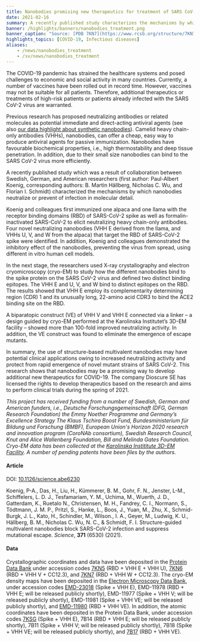 ```yaml
---
title: Nanobodies promising new therapeutics for treatment of SARS CoV-2 # short
date: 2021-02-16
summary: A recently published study characterizes the mechanisms by which nanobodies neutralize or prevent of infection in molecular detail. Crystallographic coordinates, cryo-EM density maps, and atomic coordinates were deposited to public databases.
banner: /highlights/banners/nanobodies_treatment.png
banner_caption: "Source: [PDB 7KN7](https://www.rcsb.org/structure/7KN7), Crystal structure of SARS-CoV-2 RBD complexed with nanobody VHH W and antibody Fab CC12.3"
highlights_topics: [COVID-19, Infectious diseases]
aliases:
    - /news/nanobodies_treatment
    - /sv/news/nanobodies_treatment
---
```


The COVID-19 pandemic has strained the healthcare systems and posed challenges to economic and social activity in many countries. Currently, a number of vaccines have been rolled out in record time. However, vaccines may not be suitable for all patients. Therefore, additional therapeutics or treatments of high-risk patients or patients already infected with the SARS CoV-2 virus are warranted.

Previous research has proposed neutralizing antibodies or related molecules as potential immediate and direct-acting antiviral agents (see also [our data highlight about synthetic nanobodies](/news/synthetic_nanobodies/)). Camelid heavy chain-only antibodies (VHHs), nanobodies, can offer a cheap, easy way to produce antiviral agents for passive immunization. Nanobodies have favourable biochemical properties, i.e., high thermostability and deep tissue penetration. In addition, due to their small size nanobodies can bind to the SARS CoV-2 virus more efficiently.

A recently published study which was a result of collaboration between Swedish, German, and American researchers (first author: Paul-Albert Koenig, corresponding authors: B. Martin Hällberg, Nicholas C. Wu, and Florian I. Schmidt) characterized the mechanisms by which nanobodies neutralize or prevent of infection in molecular detail.

Koenig and colleagues first immunized one alpaca and one llama with the receptor binding domains (RBD) of SARS-CoV-2 spike as well as formalin-inactivated SARS-CoV-2 to elicit neutralizing heavy chain-only antibodies. Four novel neutralizing nanobodies (VHH E derived from the llama, and VHHs U, V, and W from the alpaca) that target the RBD of SARS-CoV-2 spike were identified. In addition, Koenig and colleagues demonstrated the inhibitory effect of the nanobodies, preventing the virus from spread, using different in vitro human cell models.

In the next stage, the researchers used X-ray crystallography and electron cryomicroscopy (cryo-EM) to study how the different nanobodies bind to the spike protein on the SARS CoV-2 virus and defined two distinct binding epitopes. The VHH E and U, V, and W bind to distinct epitopes on the RBD. The results showed that VHH E employ its complementarity determining region (CDR) 1 and its unusually long, 22-amino acid CDR3 to bind the ACE2 binding site on the RBD.

A biparatopic construct (VE) of VHH V and VHH E connected via a linker – a design guided by cryo-EM performed at the Karolinska Institutet’s 3D-EM facility – showed more than 100-fold improved neutralizing activity. In addition, the VE construct was found to eliminate the emergence of escape mutants.

In summary, the use of structure-based multivalent nanobodies may have potential clinical applications owing to increased neutralizing activity and protect from rapid emergence of novel mutant strains of SARS CoV-2. This research shows that nanobodies may be a promising way to develop additional new therapeutics for COVID-19. The company Dioscure SE has licensed the rights to develop therapeutics based on the research and aims to perform clinical trials during the spring of 2021.

*This project has received funding from a number of Swedish, German and American funders, i.e., Deutsche Forschungsgemeinschaft (DFG, German Research Foundation) the Emmy Noether Programme and Germany’s Excellence Strategy The Klaus Tschira Boost Fund,  Bundesministerium für Bildung und Forschung (BMBF), European Union's Horizon 2020 research and innovation program (CoroNAb consortium), Swedish Research Council, Knut and Alice Wallenberg Foundation, Bill and Melinda Gates Foundation. Cryo-EM data has been collected at the [Karolinska Instititute 3D-EM Facility](https://ki.se/cmb/3d-em). A number of pending patents have been files by the authors.*

#### Article

DOI: [10.1126/science.abe6230](https://doi.org/10.1126/science.abe6230)

Koenig, P-A., Das, H., Liu, H., Kümmerer, B. M., Gohr, F. N., Jenster, L-M., Schiffelers, L. D. J., Tesfamariam, Y. M., Uchima, M., Wuerth, J. D., Gatterdam, K., Ruetalo N., Christensen, M. H., Fandrey, C. I., Normann, S., Tödtmann, J. M. P., Pritzl, S., Hanke, L., Boos, J., Yuan, M., Zhu, X., Schmid-Burgk, J. L., Kato, H., Schindler, M., Wilson., I. A., Geyer, M., Ludwig, K. U., Hällberg, B. M., Nicholas C. Wu, N. C., & Schmidt, F. I. Structure-guided multivalent nanobodies block SARS-CoV-2 infection and suppress mutational escape. *Science*, **371** (6530) (2021).

#### Data

Crystallographic coordinates and data have been deposited in the [Protein Data Bank](https://www.rcsb.org/) under accession codes [7KN5](https://www.rcsb.org/structure/7KN5) (RBD + VHH E + VHH U), [7KN6](https://www.rcsb.org/structure/7KN6) (RBD + VHH V + CC12.3), and [7KN7](https://www.rcsb.org/structure/7KN7) (RBD + VHH W + CC12.3). The cryo-EM density maps have been deposited in the [Electron Microscopy Data Bank](https://www.ebi.ac.uk/pdbe/emdb/), under accession codes [EMD-23018](https://www.ebi.ac.uk/pdbe/entry/emdb/EMD-23018) (Spike + VHH E), EMD-11978 (RBD + VHH E; will be released publicly shortly), EMD-11977 (Spike + VHH V; will be released publicly shortly), EMD-11981 (Spike + VHH VE; will be released publicly shortly), and [EMD-11980](https://www.ebi.ac.uk/pdbe/entry/emdb/EMD-11980) (RBD + VHH VE). In addition, the atomic coordinates have been deposited in the Protein Data Bank, under accession codes [7KSG](https://www.rcsb.org/structure/7KSG) (Spike + VHH E), 7B14 (RBD + VHH E; will be released publicly shortly), 7B11 (Spike + VHH V; will be released publicly shortly), 7B18 (Spike + VHH VE; will be released publicly shortly), and [7B17](https://www.rcsb.org/structure/7B17) (RBD + VHH VE).
